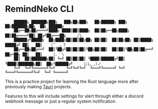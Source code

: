 # RemindNeko CLI
```
    ██████╗ ███████╗███╗   ███╗██╗███╗   ██╗██████╗ ███╗   ██╗███████╗██╗  ██╗ ██████╗
    ██╔══██╗██╔════╝████╗ ████║██║████╗  ██║██╔══██╗████╗  ██║██╔════╝██║ ██╔╝██╔═══██╗     ╱|、
    ██████╔╝█████╗  ██╔████╔██║██║██╔██╗ ██║██║  ██║██╔██╗ ██║█████╗  █████╔╝ ██║   ██║    (˚ˎ 。7
    ██╔══██╗██╔══╝  ██║╚██╔╝██║██║██║╚██╗██║██║  ██║██║╚██╗██║██╔══╝  ██╔═██╗ ██║   ██║     |、˜〵
    ██║  ██║███████╗██║ ╚═╝ ██║██║██║ ╚████║██████╔╝██║ ╚████║███████╗██║  ██╗╚██████╔╝     じしˍ,)ノ
    ╚═╝  ╚═╝╚══════╝╚═╝     ╚═╝╚═╝╚═╝  ╚═══╝╚═════╝ ╚═╝  ╚═══╝╚══════╝╚═╝  ╚═╝ ╚═════╝
```
This is a practice project for learning the Rust language more after previously making [Tauri](https://tauri.app/) projects.

Features to this will include settings for alert through either a discord webhook message or just a regular system notification.
